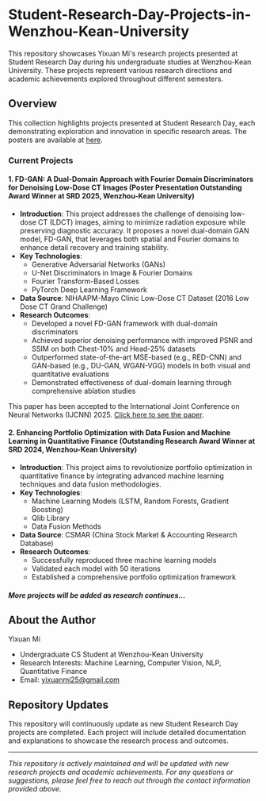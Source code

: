 # Student-Research-Day-Projects-in-Wenzhou-Kean-University

This repository showcases Yixuan Mi's research projects presented at Student Research Day during his undergraduate studies at Wenzhou-Kean University. These projects represent various research directions and academic achievements explored throughout different semesters.

## Overview

This collection highlights projects presented at Student Research Day, each demonstrating exploration and innovation in specific research areas.
The posters are available at [here](./Posters). 

### Current Projects

#### 1. FD-GAN: A Dual-Domain Approach with Fourier Domain Discriminators for Denoising Low-Dose CT Images (Poster Presentation Outstanding Award Winner at SRD 2025, Wenzhou-Kean University)
- **Introduction**: This project addresses the challenge of denoising low-dose CT (LDCT) images, aiming to minimize radiation exposure while preserving diagnostic accuracy. It proposes a novel dual-domain GAN model, FD-GAN, that leverages both spatial and Fourier domains to enhance detail recovery and training stability.
- **Key Technologies**:
  - Generative Adversarial Networks (GANs)
  - U-Net Discriminators in Image & Fourier Domains
  - Fourier Transform-Based Losses
  - PyTorch Deep Learning Framework
- **Data Source**: NIHAAPM-Mayo Clinic Low-Dose CT Dataset (2016 Low Dose CT Grand Challenge)
- **Research Outcomes**:
  - Developed a novel FD-GAN framework with dual-domain discriminators
  - Achieved superior denoising performance with improved PSNR and SSIM on both Chest-10% and Head-25% datasets
  - Outperformed state-of-the-art MSE-based (e.g., RED-CNN) and GAN-based (e.g., DU-GAN, WGAN-VGG) models in both visual and quantitative evaluations
  - Demonstrated effectiveness of dual-domain learning through comprehensive ablation studies

This paper has been accepted to the International Joint Conference on Neural Networks (IJCNN) 2025. [Click here to see the paper](https://ieeexplore.ieee.org).


#### 2. Enhancing Portfolio Optimization with Data Fusion and Machine Learning in Quantitative Finance (Outstanding Research Award Winner at SRD 2024, Wenzhou-Kean University)
- **Introduction**: This project aims to revolutionize portfolio optimization in quantitative finance by integrating advanced machine learning techniques and data fusion methodologies.
- **Key Technologies**:
  - Machine Learning Models (LSTM, Random Forests, Gradient Boosting)
  - Qlib Library
  - Data Fusion Methods
- **Data Source**: CSMAR (China Stock Market & Accounting Research Database)
- **Research Outcomes**: 
  - Successfully reproduced three machine learning models
  - Validated each model with 50 iterations
  - Established a comprehensive portfolio optimization framework


#### *More projects will be added as research continues...*

## About the Author

Yixuan Mi
- Undergraduate CS Student at Wenzhou-Kean University
- Research Interests: Machine Learning, Computer Vision, NLP, Quantitative Finance
- Email: yixuanmi25@gmail.com


## Repository Updates

This repository will continuously update as new Student Research Day projects are completed. Each project will include detailed documentation and explanations to showcase the research process and outcomes.

---
*This repository is actively maintained and will be updated with new research projects and academic achievements. For any questions or suggestions, please feel free to reach out through the contact information provided above.*
